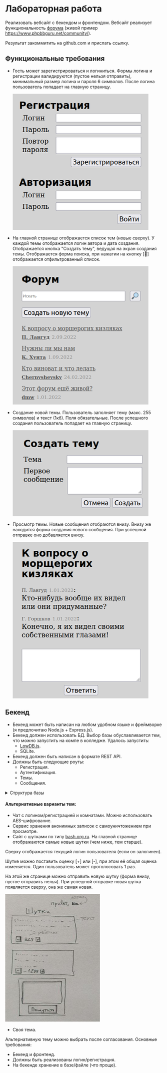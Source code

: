 # Лабораторная работа

Реализовать вебсайт с бекендом и фронтендом.
Вебсайт реализует функциональность [форума](https://ru.wikipedia.org/wiki/%D0%92%D0%B5%D0%B1-%D1%84%D0%BE%D1%80%D1%83%D0%BC)
(живой пример https://www.phpbbguru.net/community/).

Результат закоммитить на github.com и прислать ссылку.

## Функциональные требования
* Гость может зарегистрироваться и логиниться.
Формы логина и регистрации валидируются (пустое нельзя отправить),
минимальный размер логина и пароля 6 символов. После логина пользователь
попадает на главную страницу.

  ![](src/assets/programs/2022-2/img.png)

* На главной странице отображается список тем (новые сверху).
У каждой темы отображается логин автора и дата создания.
Отображается кнопка "Создать тему", ведущая на экран создания темы.
Отображается форма поиска, при нажатии на кнопку [🔎] отображается отфильтрованный список.

  ![](src/assets/programs/2022-2/img_1.png)

* Создание новой темы. Пользователь заполняет тему (макс. 255 символов) и текст (1кб). 
Поля обязательные. После успешного создания пользователь попадает на главную страницу.

  ![](src/assets/programs/2022-2/img_2.png)


* Просмотр темы. Новые сообщения отобраются внизу. Внизу же находится форма создания нового
сообщения. При успешной отправке оно добавляется внизу.

  ![](src/assets/programs/2022-2/img_3.png)

## Бекенд
* Бекенд может быть написан на любом удобном языке и фреймворке 
(я предпочитаю Node.js + Express.js).
* Бекенд должен использовать БД. Выбор базы обуславливается тем, что 
можно запустить на компе в колледже. Удалось запустить:
  * [LowDB.js](https://github.com/typicode/lowdb).
  * SQLite.
* Бекенд должен быть написан в формате REST API.
* Должны быть следующие роуты:
  * Регистрация.
  * Аутентификация.
  * Темы.
  * Сообщения.
<details>
  <summary>Структура базы</summary>
  
  ```sql
  CREATE TABLE IF NOT EXISTS users (
    id INTEGER PRIMARY KEY AUTOINCREMENT,
    login TEXT NOT NULL,
    password TEXT NOT NULL
  );

  CREATE TABLE IF NOT EXISTS tokens (
    id INTEGER PRIMARY KEY AUTOINCREMENT,
    userId INTEGER NOT NULL,
    token TEXT NOT NULL,
    FOREIGN KEY(userId) REFERENCES users(id)
  );

  CREATE TABLE IF NOT EXISTS topics (
    id INTEGER PRIMARY KEY AUTOINCREMENT,
    theme TEXT NOT NULL,
    authorId INTEGER NOT NULL,
    createdAt INTEGER NOT NULL,
    FOREIGN KEY(authorId) REFERENCES users(id)
  );

  CREATE TABLE IF NOT EXISTS messages (
    id INTEGER PRIMARY KEY AUTOINCREMENT,
    body TEXT NOT NULL,
    topicId INTEGER NOT NULL,
    authorId INTEGER NOT NULL,
    createdAt INTEGER NOT NULL,
    FOREIGN KEY(authorId) REFERENCES users(id),
    FOREIGN KEY(topicId) REFERENCES topics(id)
  );    
  ```
  
  ![image](https://user-images.githubusercontent.com/6175334/202987407-b8eb124c-2f87-4092-8776-f6ba010145a2.png)

</details>

#### Альтернативные варианты тем:
* Чат с логином/регистрацией и комнатами. Можно использовать AES-шифрование.
* Сервис хранения анонимных записок с самоуничтожением при просмотре.
* Сайт с шутками по типу [bash.org.ru](https://ru.wikipedia.org/wiki/Bash.im).
 На главной странице отображаются самые новые шутки 
(чем ниже, тем старше).

Сверху отображается текущий логин пользователя (если он залогинен).

Шутке можно поставить оценку [+] или [-], при этом её общая оценка
изменяется. Один пользователь может проголосовать 1 раз.

На этой же странице можно отправить новую шутку (форма внизу, пустое отправить нелья).
При успешной отправке новая шутка появляется сверху, она же самая новая.
 
![](src/assets/programs/2022-2/2.jpeg)
* Своя тема.

Альтернативную тему можно выбрать после согласования. Основные требования:
* Бекенд и фронтенд.
* Должны быть реализованы логин/регистрация.
* На бекенде хранение в базе/файле (что проще).
